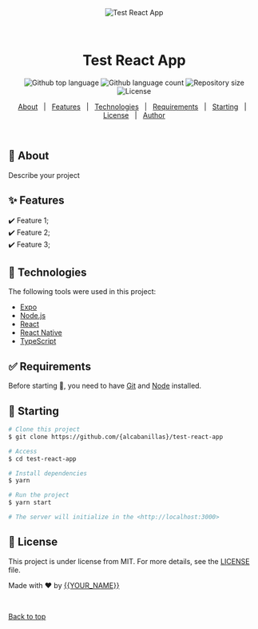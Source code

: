 <div align="center" id="top"> 
  <img src="./.github/app.gif" alt="Test React App" />

  &#xa0;

  <!-- <a href="https://testreactapp.netlify.app">Demo</a> -->
</div>

<h1 align="center">Test React App</h1>

<p align="center">
  <img alt="Github top language" src="https://img.shields.io/github/languages/top/{alcabanillas}/build-a-formik-form?color=56BEB8">

  <img alt="Github language count" src="https://img.shields.io/github/languages/count/{alcabanillas}/build-a-formik-form?color=56BEB8">

  <img alt="Repository size" src="https://img.shields.io/github/repo-size/{alcabanillas}/build-a-formik-form?color=56BEB8">

  <img alt="License" src="https://img.shields.io/github/license/{alcabanillas}/build-a-formik-form?color=56BEB8">

  <!-- <img alt="Github issues" src="https://img.shields.io/github/issues/{alcabanillas}/test-react-app?color=56BEB8" /> -->

  <!-- <img alt="Github forks" src="https://img.shields.io/github/forks/{alcabanillas}/test-react-app?color=56BEB8" /> -->

  <!-- <img alt="Github stars" src="https://img.shields.io/github/stars/{alcabanillas}/test-react-app?color=56BEB8" /> -->
</p>

<!-- Status -->

<!-- <h4 align="center"> 
	🚧  Test React App 🚀 Under construction...  🚧
</h4> 

<hr> -->

<p align="center">
  <a href="#dart-about">About</a> &#xa0; | &#xa0; 
  <a href="#sparkles-features">Features</a> &#xa0; | &#xa0;
  <a href="#rocket-technologies">Technologies</a> &#xa0; | &#xa0;
  <a href="#white_check_mark-requirements">Requirements</a> &#xa0; | &#xa0;
  <a href="#checkered_flag-starting">Starting</a> &#xa0; | &#xa0;
  <a href="#memo-license">License</a> &#xa0; | &#xa0;
  <a href="https://github.com/{alcabanillas}" target="_blank">Author</a>
</p>

<br>

## :dart: About ##

Describe your project

## :sparkles: Features ##

:heavy_check_mark: Feature 1;\
:heavy_check_mark: Feature 2;\
:heavy_check_mark: Feature 3;

## :rocket: Technologies ##

The following tools were used in this project:

- [Expo](https://expo.io/)
- [Node.js](https://nodejs.org/en/)
- [React](https://pt-br.reactjs.org/)
- [React Native](https://reactnative.dev/)
- [TypeScript](https://www.typescriptlang.org/)

## :white_check_mark: Requirements ##

Before starting :checkered_flag:, you need to have [Git](https://git-scm.com) and [Node](https://nodejs.org/en/) installed.

## :checkered_flag: Starting ##

```bash
# Clone this project
$ git clone https://github.com/{alcabanillas}/test-react-app

# Access
$ cd test-react-app

# Install dependencies
$ yarn

# Run the project
$ yarn start

# The server will initialize in the <http://localhost:3000>
```

## :memo: License ##

This project is under license from MIT. For more details, see the [LICENSE](LICENSE.md) file.


Made with :heart: by <a href="https://github.com/{alcabanillas}" target="_blank">{{YOUR_NAME}}</a>

&#xa0;

<a href="#top">Back to top</a>
